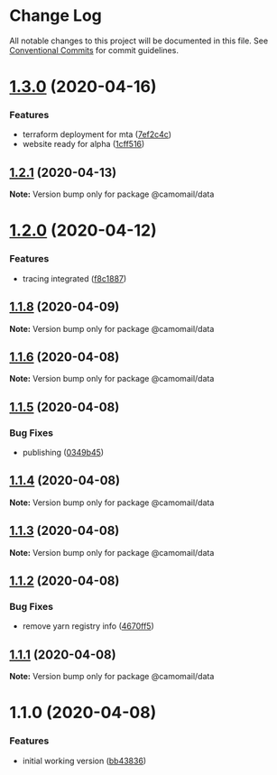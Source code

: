 # Change Log

All notable changes to this project will be documented in this file.
See [Conventional Commits](https://conventionalcommits.org) for commit guidelines.

# [1.3.0](https://github.com/hiddentao/camomail/compare/v1.2.0...v1.3.0) (2020-04-16)


### Features

* terraform deployment for mta ([7ef2c4c](https://github.com/hiddentao/camomail/commit/7ef2c4cd340290afe9cf2977aaa86ee5eae67145))
* website ready for alpha ([1cff516](https://github.com/hiddentao/camomail/commit/1cff5160e421b8ec3c2f5f8f18810979cd0a87c9))





## [1.2.1](https://github.com/hiddentao/camomail/compare/v1.2.0...v1.2.1) (2020-04-13)

**Note:** Version bump only for package @camomail/data





# [1.2.0](https://github.com/hiddentao/camomail/compare/v1.1.8...v1.2.0) (2020-04-12)


### Features

* tracing integrated ([f8c1887](https://github.com/hiddentao/camomail/commit/f8c1887d601ee7f9999ac44fcf45da7eeb81b4f4))





## [1.1.8](https://github.com/hiddentao/camomail/compare/v1.1.7...v1.1.8) (2020-04-09)

**Note:** Version bump only for package @camomail/data





## [1.1.6](https://github.com/hiddentao/camomail/compare/v1.1.5...v1.1.6) (2020-04-08)

**Note:** Version bump only for package @camomail/data





## [1.1.5](https://github.com/hiddentao/camomail/compare/v1.1.4...v1.1.5) (2020-04-08)


### Bug Fixes

* publishing ([0349b45](https://github.com/hiddentao/camomail/commit/0349b45459b7a42740fc885d0f8c4798f7311248))





## [1.1.4](https://github.com/hiddentao/camomail/compare/v1.1.3...v1.1.4) (2020-04-08)

**Note:** Version bump only for package @camomail/data





## [1.1.3](https://github.com/hiddentao/camomail/compare/v1.1.2...v1.1.3) (2020-04-08)

**Note:** Version bump only for package @camomail/data





## [1.1.2](https://github.com/hiddentao/camomail/compare/v1.1.1...v1.1.2) (2020-04-08)


### Bug Fixes

* remove yarn registry info ([4670ff5](https://github.com/hiddentao/camomail/commit/4670ff505663044f9d168aa24bcd342dfaaf314d))





## [1.1.1](https://github.com/hiddentao/camomail/compare/v1.1.0...v1.1.1) (2020-04-08)

**Note:** Version bump only for package @camomail/data





# 1.1.0 (2020-04-08)


### Features

* initial working version ([bb43836](https://github.com/hiddentao/camomail/commit/bb43836c2e533aa60f4820028724e23dc204b582))
